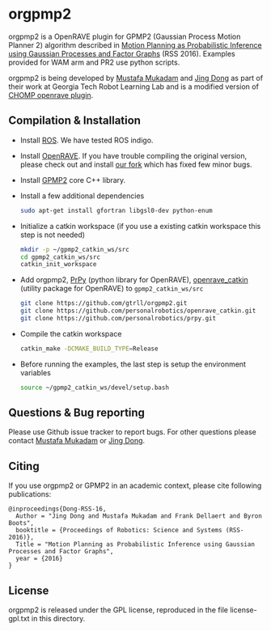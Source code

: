 orgpmp2
===================================================
orgpmp2 is a OpenRAVE plugin for GPMP2 (Gaussian Process Motion Planner 2) algorithm described in [Motion Planning as Probabilistic Inference using Gaussian Processes and Factor Graphs](http://www.cc.gatech.edu/~bboots3/files/GPMP2.pdf) (RSS 2016). Examples provided for WAM arm and PR2 use python scripts.

orgpmp2 is being developed by [Mustafa Mukadam](mailto:mmukadam3@gatech.edu) and [Jing Dong](mailto:thu.dongjing@gmail.com) as part of their work at Georgia Tech Robot Learning Lab and is a modified version of [CHOMP openrave plugin](https://github.com/personalrobotics/or_cdchomp).

Compilation & Installation
------

- Install [ROS](http://wiki.ros.org/indigo/Installation/Ubuntu). We have tested ROS indigo.
- Install [OpenRAVE](http://openrave.org/). If you have trouble compiling the original version, please check out and install [our fork](https://github.com/gtrll/openrave) which has fixed few minor bugs.
- Install [GPMP2](https://github.com/gtrll/gpmp2) core C++ library.
- Install a few additional dependencies

  ```bash
  sudo apt-get install gfortran libgsl0-dev python-enum
  ```

- Initialize a catkin workspace (if you use a existing catkin workspace this step is not needed)

  ```bash
  mkdir -p ~/gpmp2_catkin_ws/src
  cd gpmp2_catkin_ws/src
  catkin_init_workspace
  ```

- Add orgpmp2, [PrPy](https://github.com/personalrobotics/prpy) (python library for OpenRAVE), [openrave_catkin](https://github.com/personalrobotics/openrave_catkin) (utility package for OpenRAVE) to ```gpmp2_catkin_ws/src```

  ```bash
  git clone https://github.com/gtrll/orgpmp2.git
  git clone https://github.com/personalrobotics/openrave_catkin.git
  git clone https://github.com/personalrobotics/prpy.git
  ```

- Compile the catkin workspace

  ```bash
  catkin_make -DCMAKE_BUILD_TYPE=Release
  ```

- Before running the examples, the last step is setup the environment variables

  ```bash
  source ~/gpmp2_catkin_ws/devel/setup.bash
  ```

Questions & Bug reporting
-----

Please use Github issue tracker to report bugs. For other questions please contact [Mustafa Mukadam](mailto:mmukadam3@gatech.edu) or [Jing Dong](mailto:thu.dongjing@gmail.com).


Citing
-----

If you use orgpmp2 or GPMP2 in an academic context, please cite following publications:

```
@inproceedings{Dong-RSS-16,
  Author = "Jing Dong and Mustafa Mukadam and Frank Dellaert and Byron Boots",
  booktitle = {Proceedings of Robotics: Science and Systems (RSS-2016)},
  Title = "Motion Planning as Probabilistic Inference using Gaussian Processes and Factor Graphs",
  year = {2016}
}
```

License
-----

orgpmp2 is released under the GPL license, reproduced in the file license-gpl.txt in this directory.
